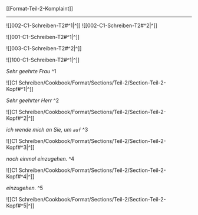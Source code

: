 [[Format-Teil-2-Komplaint]]

---
![[002-C1-Schreiben-T2#^1|^]]
![[002-C1-Schreiben-T2#^2|^]]

![[001-C1-Schreiben-T2#^1|^]] 

![[003-C1-Schreiben-T2#^2|^]]

![[100-C1-Schreiben-T2#^1|^]]

*Sehr geehrte Frau* ^1

![[C1 Schreiben/Cookbook/Format/Sections/Teil-2/Section-Teil-2-Kopf#^1|^]]

*Sehr geehrter Herr* ^2

![[C1 Schreiben/Cookbook/Format/Sections/Teil-2/Section-Teil-2-Kopf#^2|^]]

*ich wende mich an Sie, um `auf`* ^3

![[C1 Schreiben/Cookbook/Format/Sections/Teil-2/Section-Teil-2-Kopf#^3|^]]

*noch einmal einzugehen.* ^4

![[C1 Schreiben/Cookbook/Format/Sections/Teil-2/Section-Teil-2-Kopf#^4|^]]

*einzugehen.* ^5

![[C1 Schreiben/Cookbook/Format/Sections/Teil-2/Section-Teil-2-Kopf#^5|^]]
